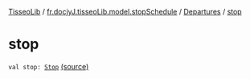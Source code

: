 [TisseoLib](../../index.md) / [fr.docjyJ.tisseoLib.model.stopSchedule](../index.md) / [Departures](index.md) / [stop](./stop.md)

# stop

`val stop: `[`Stop`](../-stop/index.md) [(source)](https://github.com/docjyj/tisseoLib/tree/master/src/main/kotlin/fr/docjyJ/tisseoLib/model/stopSchedule/Departures.kt#L12)